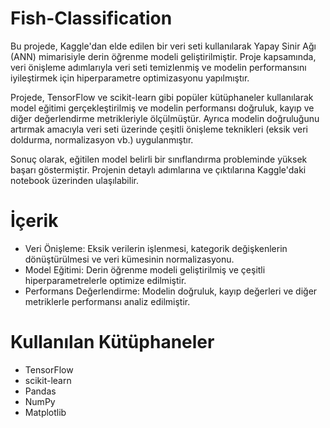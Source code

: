 # Fish-Classification

Bu projede, Kaggle'dan elde edilen bir veri seti kullanılarak Yapay Sinir Ağı (ANN) mimarisiyle derin öğrenme modeli geliştirilmiştir. Proje kapsamında, veri önişleme adımlarıyla veri seti temizlenmiş ve modelin performansını iyileştirmek için hiperparametre optimizasyonu yapılmıştır.

Projede, TensorFlow ve scikit-learn gibi popüler kütüphaneler kullanılarak model eğitimi gerçekleştirilmiş ve modelin performansı doğruluk, kayıp ve diğer değerlendirme metrikleriyle ölçülmüştür. Ayrıca modelin doğruluğunu artırmak amacıyla veri seti üzerinde çeşitli önişleme teknikleri (eksik veri doldurma, normalizasyon vb.) uygulanmıştır.

Sonuç olarak, eğitilen model belirli bir sınıflandırma probleminde yüksek başarı göstermiştir. Projenin detaylı adımlarına ve çıktılarına Kaggle'daki notebook üzerinden ulaşılabilir.

# İçerik
- Veri Önişleme: Eksik verilerin işlenmesi, kategorik değişkenlerin dönüştürülmesi ve veri kümesinin normalizasyonu.
- Model Eğitimi: Derin öğrenme modeli geliştirilmiş ve çeşitli hiperparametrelerle optimize edilmiştir.
- Performans Değerlendirme: Modelin doğruluk, kayıp değerleri ve diğer metriklerle performansı analiz edilmiştir.

# Kullanılan Kütüphaneler
- TensorFlow
- scikit-learn
- Pandas
- NumPy
- Matplotlib
